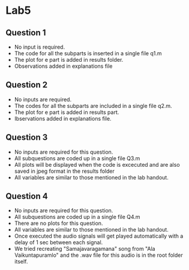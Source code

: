 # Lab5

## Question 1
- No input is required.
- The code for all the subparts is inserted in a single file q1.m
- The plot for e part is added in results folder.
- Observations added in explanations file


## Question 2
- No inputs are required.
- The codes for all the subparts are included in a single file q2.m.
- The plot for e part is added in results part.
- Ibservations added in explanations file.

## Question 3
- No inputs are required for this question.
- All subquestions are coded up in a single file Q3.m
- All plots will be displayed when the code is excecuted and are also saved in jpeg format in the results folder
- All variables are similar to those mentioned in the lab handout.

## Question 4

- No inputs are required for this question.
- All subquestions are coded up in a single file Q4.m
- There are no plots for this question.
- All variables are similar to those mentioned in the lab handout.
- Once executed the audio signals will get played automatically with a delay of 1 sec between each signal.
- We tried recreating "Samajavaragamana" song from "Ala Vaikuntapuramlo" and the .wav file for this audio is in the root folder itself.

